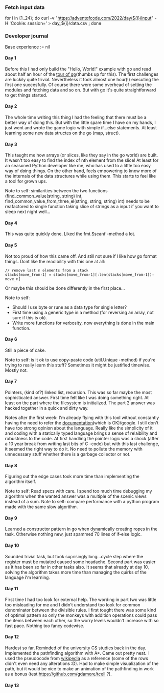 
### Fetch input data
for i in {1..24}; do curl -v  "https://adventofcode.com/2022/day/${i}/input" -H 'Cookie: session=<sessionid>' > day_${i}/data.csv ; done

### Developer journal
Base experience := nil

#### Day 1
Before this I had only build the "Hello, World!" example with go and read about half an hour of the [tour of go](https://go.dev/tour/welcome/1)(thumbs up for this). The first challenges are luckily quite trivial. Nevertheless it took almost one hour(!) executing the first one succesfully. Of course there were some overhead of setting the modules and fetching data and so on. But with go it's quite straightforward to get things started.

#### Day 2
The whole time writing this thing I had the feeling that there must be a better way of doing this. But with the little spare time I have on my hands, I just went and wrote the game logic with simple if...else statements. At least learning some new data structes on the go (map, struct).

#### Day 3
This taught me how arrays (or slices, like they say in the go world) are built. It wasn't too easy to find the index of nth element from the slice! At least for an seasoned Python developer like me, who has used to a little too easy way of doing things. On the other hand, feels empowering to know more of the internals of the data structures while using them. This starts to feel like a tool for grown ups.

Note to self: similarities between the two functions (find_common_value(string, string) int, find_common_value_from_three_el(string, string, string) int) needs to be reafactored to single function taking slice of strings as a input if you want to sleep next night well...

#### Day 4
This was quite quickly done. Liked the fmt.Sscanf -method a lot.

#### Day 5
Not too proud of how this came off. And still not sure if I like how go format things. Dont like the readibility with this one at all:
```
// remove last n elements from a stack
stacks[move_from-1] = stacks[move_from-1][:len(stacks[move_from-1])-move_n]
```
Or maybe this should be done differently in the first place...

Note to self: 
 - Should I use byte or rune as a data type for single letter?
 - First time using a generic type in a method (for reversing an array, not sure if this is ok).
 - Write more functions for verbosity, now everything is done in the main function.

#### Day 6
Still a piece of cake.  

Note to self: is it ok to use copy-paste code (util.Unique -method) if you're trying to really learn this stuff? Sometimes it might be justified timewise. Mostly not.

#### Day 7
Pointers, (kind of?) linked list, recursion. This was so far maybe the most sophisticated answer. First time felt like I was doing something right. At least on the part where the filesystem is initialized. The part 2 answer was hacked together in a quick and dirty way. 

Notes after the first week:  I'm already flying with this tool without constantly having the need to refer the [documentation](https://pkg.go.dev/std)(which is OK)/google. I still don't have too strong opinion about the language. Really like the simplicity of it and coding with a statically typed language brings a sense of relaibility and robustness to the code. At first handling the pointer logic was a shock (after a 10 year break from writing last bits of C -code) but with this last challenge, it seemed the right way to do it. No need to pollute the memory with unnecessary stuff whether there is a garbage collector or not.

#### Day 8
Figuring out the edge cases took more time than implementing the algorithm itself. 

Note to self: Read specs with care. I spend too much time debugging my algorithm when the wanted answer was a multiple of the scenic views instead of a sum.
Note to self: compare performance with a python program made with the same slow algorithm.

#### Day 9
Learned a constructor pattern in go when dynamically creating ropes in the task. Otherwise nothing new, just spammed 70 lines of if-else logic.

#### Day 10
Sounded trivial task, but took suprisingly long...cycle step where the register must be mutated caused some headache. Second part was easier as it has been so far in other tasks also. It seems that already at day 10, solving the algorithm takes more time than managing the quirks of the language i'm learning.

#### Day 11
First time I had too look for external help. The wording in part two was little too misleading for me and I didn't understand too look for common denominator between the divisible rules. I first tought there was some kind of optimal pattern so only the monkeys with addition operations could pass the items between each other, so the worry levels wouldn't increase with so fast pace. Nothing too fancy codewise.

#### Day 12
Hardest so far. Reminded of the university CS studies back in the day. Implemented the pathfinding algorithm with A\*. Came out pretty neat. I used the pseudocode from [wikipedia](https://en.wikipedia.org/wiki/A*_search_algorithm) as a reference (some of the rows didn't even need any alterations :D). Had to make simple visualization of the path, but it would be nice to make an animation of the pathfinding in work as a bonus (test https://github.com/gdamore/tcell ?).


#### Day 13


